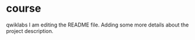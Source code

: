 # course
qwiklabs
I am editing the README file. Adding some more details about the project description.
